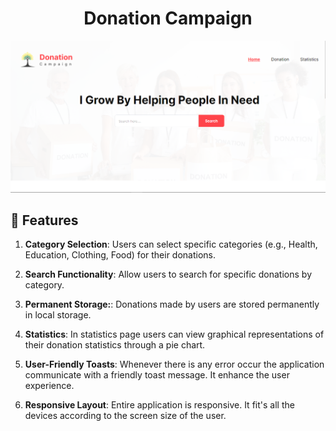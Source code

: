 <h1 align="center">Donation Campaign</h1>

<p align="center"><img src="./src/assets/screenshot.PNG" alt="donation campaign homepage"></p>

## 📝 Features

1. **Category Selection**: Users can select specific categories (e.g., Health, Education, Clothing, Food) for their donations.

2. **Search Functionality**: Allow users to search for specific donations by category.

3. **Permanent Storage:**: Donations made by users are stored permanently in local storage.

4. **Statistics**: In statistics page users can view graphical representations of their donation statistics through a pie chart.

5. **User-Friendly Toasts**: Whenever there is any error occur the application communicate with a friendly toast message. It enhance the user experience.

6. **Responsive Layout**: Entire application is responsive. It fit's all the devices according to the screen size of the user.
